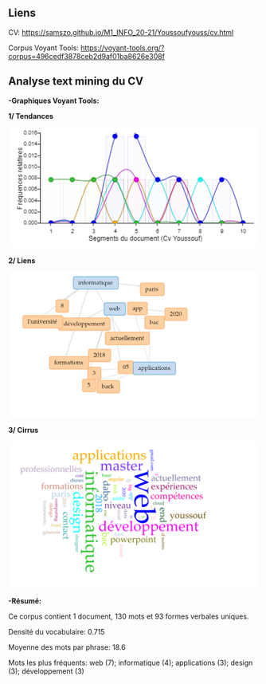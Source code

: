 ## Liens

CV: https://samszo.github.io/M1_INFO_20-21/Youssoufyouss/cv.html

Corpus Voyant Tools: https://voyant-tools.org/?corpus=496cedf3878ceb2d9af01ba8626e308f

## Analyse text mining du CV

**-Graphiques Voyant Tools:**

**1/ Tendances**

![tendancesVt](https://github.com/samszo/M1_INFO_20-21/blob/main/Youssoufyouss/images/tendancesVt.png) 

**2/ Liens**

![liensVt](https://github.com/samszo/M1_INFO_20-21/blob/main/Youssoufyouss/images/liensVt.png)  

**3/ Cirrus**

![](https://github.com/samszo/M1_INFO_20-21/blob/main/Youssoufyouss/images/cirrusVt.png)  

**-Résumé:**

Ce corpus contient 1 document, 130 mots et 93 formes verbales uniques.

Densité du vocabulaire: 0.715

Moyenne des mots par phrase: 18.6

Mots les plus fréquents: web (7); informatique (4); applications (3); design (3); développement (3)


